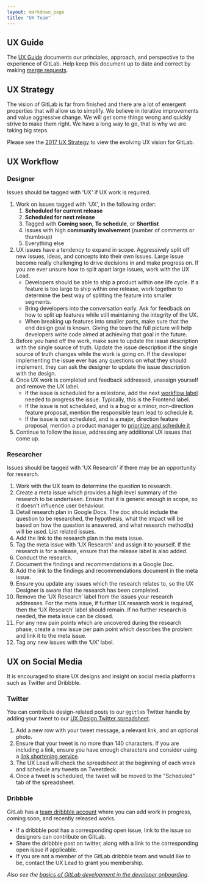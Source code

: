 ```yaml
---
layout: markdown_page
title: "UX Team"
---
```


## UX Guide

The [UX Guide](https://docs.gitlab.com/ce/development/ux_guide/) documents our principles, approach, and perspective to the experience of GitLab. Help keep this document up to date and correct by making [merge requests](https://gitlab.com/gitlab-org/gitlab-ce/merge_requests/).

## UX Strategy

The vision of GitLab is far from finished and there are a lot of emergent properties that will allow us to simplify. We believe in iterative improvements and value aggressive change. We will get some things wrong and quickly strive to make them right. We have a long way to go, that is why we are taking big steps.

Please see the [2017 UX Strategy](/handbook/ux/strategy) to view the evolving UX vision for GitLab.

## UX Workflow 

### Designer

Issues should be tagged with 'UX' if UX work is required.

1. Work on issues tagged with 'UX', in the following order:
    1. **Scheduled for current release**
    2. **Scheduled for next release** 
    3. Tagged with **Coming soon**, **To schedule**, or **Shortlist**
    4. Issues with high **community involvement** (number of comments or thumbsup)
    5. Everything else
1. UX issues have a tendency to expand in scope. Aggressively split off new issues, ideas, and concepts into their own issues. Large issue become really challenging to drive decisions in and make progress on. If you are ever unsure how to split apart large issues, work with the UX Lead.
	* Developers should be able to ship a product within one life cycle. If a feature is too large to ship within one release, work together to determine the best way of splitting the feature into smaller segments.
	* Bring developers into the conversation early. Ask for feedback on how to split up features while still maintaining the integrity of the UX.
	* When breaking up features into smaller parts, make sure that the end design goal is known. Giving the team the full picture will help developers write code aimed at achieving that goal in the future.
1. Before you hand off the work, make sure to update the issue description with the single source of truth. Update the issue description if the single source of truth changes while the work is going on. If the developer implementing the issue ever has any questions on what they should implement, they can ask the designer to update the issue description with the design.
1. Once UX work is completed and feedback addressed, unassign yourself and remove the UX label. 
   * If the issue is scheduled for a milestone, add the next [workflow label](https://gitlab.com/gitlab-org/gitlab-ce/blob/master/PROCESS.md#workflow-labels) needed to progress the issue. Typically, this is the Frontend label.
   * If the issue is not scheduled, and is a bug or a minor, non-direction feature proposal, mention the responsible team lead to schedule it.
   * If the issue is not scheduled, and is a major, direction feature proposal, mention a product manager to [prioritize and schedule it](https://about.gitlab.com/handbook/engineering/workflow/#scheduling-issues)
1. Continue to follow the issue, addressing any additional UX issues that come up.

### Researcher

Issues should be tagged with 'UX Research' if there may be an opportunity for research.

1. Work with the UX team to determine the question to research.
2. Create a meta issue which provides a high level summary of the research to be undertaken. Ensure that it is generic enough in scope, so it doesn’t influence user behaviour. 
3. Detail research plan in Google Docs. The doc should include the question to be researched, the hypothesis, what the impact will be based on how the question is answered, and what research method(s) will be used. List related issues.
4. Add the link to the research plan in the meta issue.
5. Tag the meta issue with 'UX Research' and assign it to yourself. If the research is for a release, ensure that the release label is also added.
6. Conduct the research.
7. Document the findings and recommendations in a Google Doc. 
8. Add the link to the findings and recommendations document in the meta issue.
9. Ensure you update any issues which the research relates to, so the UX Designer is aware that the research has been completed. 
10. Remove the ‘UX Research’ label from the issues your research addresses. For the meta issue, if further UX research work is required, then the ‘UX Research’ label should remain. If no further research is needed, the meta issue can be closed.
11. For any new pain points which are uncovered during the research phase, create a new issue per pain point which describes the problem and link it to the meta issue.
12. Tag any new issues with the ‘UX’ label.

## UX on Social Media

It is encouraged to share UX designs and insight on social media platforms such as Twitter and Dribbble.

### Twitter

You can contribute design-related posts to our `@gitlab` Twitter handle by adding your tweet to our [UX Design Twitter spreadsheet](https://docs.google.com/spreadsheets/d/1GDAUNujD1-eRYxAj4FIYbCyy8ltCwwIWqVTd9-gf4wA/edit).

1. Add a new row with your tweet message, a relevant link, and an optional photo.
1. Ensure that your tweet is no more than 140 characters. If you are including a link, ensure you have enough characters and consider using a [link shortening service](https://bitly.com/).
1. The UX Lead will check the spreadsheet at the beginning of each week and schedule any tweets on Tweetdeck.
1. Once a tweet is scheduled, the tweet will be moved to the "Scheduled" tab of the spreadsheet.

### Dribbble

GitLab has a [team dribbble account](https://dribbble.com/GitLab) where you can add work in progress, coming soon, and recently released works.

* If a dribbble post has a corresponding open issue, link to the issue so designers can contribute on GitLab.
* Share the dribbble post on twitter, along with a link to the corresponding open issue if applicable.
* If you are not a member of the GitLab dribbble team and would like to be, contact the UX Lead to grant you membership.

*Also see the [basics of GitLab development in the developer onboarding](https://about.gitlab.com/handbook/developer-onboarding/#basics-of-gitlab-development).*
